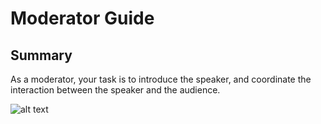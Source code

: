 # Moderator Guide

[moderatorimage]: https://www.explainxkcd.com/wiki/images/a/a0/ai_hiring_algorithm.png "The Future"

## Summary
As a moderator, your task is to introduce the speaker, and coordinate the interaction between the speaker and the audience.

![alt text][moderatorimage]
